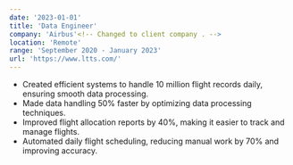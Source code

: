 ```yaml
---
date: '2023-01-01'
title: 'Data Engineer'
company: 'Airbus'<!-- Changed to client company . -->
location: 'Remote'
range: 'September 2020 - January 2023'
url: 'https://www.ltts.com/'
---
```


- Created efficient systems to handle 10 million flight records daily, ensuring smooth data processing.
- Made data handling 50% faster by optimizing data processing techniques.
- Improved flight allocation reports by 40%, making it easier to track and manage flights.
- Automated daily flight scheduling, reducing manual work by 70% and improving accuracy.